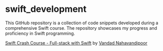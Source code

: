 # swift_development

This GitHub repository is a collection of code snippets developed during a comprehensive Swift course. The repository showcases my progress and proficiency in Swift programming.

[Swift Crash Course - Full-stack with Swift](https://youtu.be/SvGp7pCKVlo) by [Vandad Nahavandipoor](https://www.youtube.com/@VandadNP)
